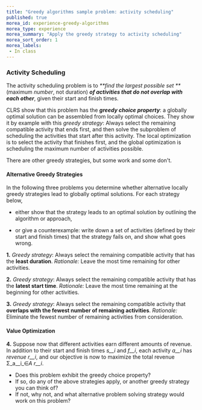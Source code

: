```yaml
---
title: "Greedy algorithms sample problem: activity scheduling"
published: true
morea_id: experience-greedy-algorithms
morea_type: experience
morea_summary: "Apply the greedy strategy to activity scheduling"
morea_sort_order: 1
morea_labels:
 - In class
---
```


### Activity Scheduling

The activity scheduling problem is to _**find the largest possible set **_
(maximum _number_, not duration) _**of activities that do not overlap with
each other**_, given their start and finish times.

CLRS show that this problem has the _**greedy choice property**_: a globally
optimal solution can be assembled from locally optimal choices. They show it
by example with this _greedy strategy_: Always select the remaining compatible
activity that ends first, and then solve the subproblem of scheduling the
activities that start after this activity. The local optimization is to select
the activity that finishes first, and the global optimization is scheduling
the maximum number of activities possible.

There are other greedy strategies, but some work and some don't.

#### Alternative Greedy Strategies

In the following three problems you determine whether alternative locally
greedy strategies lead to globally optimal solutions. For each strategy below,

  * either show that the strategy leads to an optimal solution by outlining the algorithm or approach,
  

  * or give a counterexample: write down a set of activities (defined by their start and finish times) that the strategy fails on, and show what goes wrong.

**1.** _Greedy strategy_: Always select the remaining compatible activity that has the **least duration**. _Rationale:_ Leave the most time remaining for other activities. 

**2.** _Greedy strategy_: Always select the remaining compatible activity that has the **latest start time**. _Rationale:_ Leave the most time remaining at the beginning for other activities.

**3.** _Greedy strategy_: Always select the remaining compatible activity that **overlaps with the fewest number of remaining activities**. _Rationale:_ Eliminate the fewest number of remaining activities from consideration.

####  Value Optimization

**4.** Suppose now that different activities earn different amounts of revenue. In addition to their start and finish times _s__i_ and _f__i_, each activity _a__i_ has _revenue_ _r__i_, and our objective is now to maximize the total revenue Σ_a__i_∈_A_ _r__i_. 

  * Does this problem exhibit the greedy choice property?
  * If so, do any of the above strategies apply, or another greedy strategy you can think of?
  * If not, why not, and what alternative problem solving strategy would work on this problem? 


